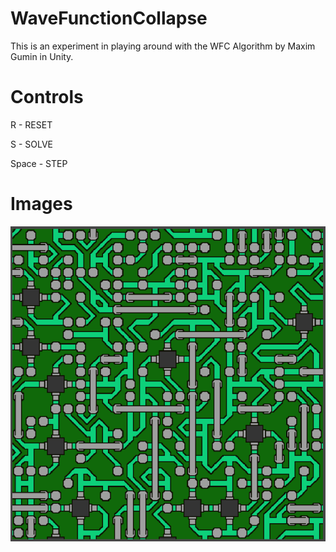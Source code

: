 # WaveFunctionCollapse

This is an experiment in playing around with the WFC Algorithm by Maxim Gumin in Unity.

# Controls

R - RESET

S - SOLVE

Space - STEP

# Images

![Circuit](./circuit_unity_2.png)
